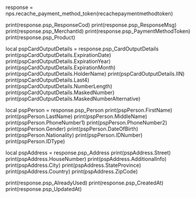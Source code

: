 
response = nps.recache_payment_method_token(recachepaymentmethodtoken)

print(response.psp_ResponseCod)
print(response.psp_ResponseMsg)
print(response.psp_MerchantId)
print(response.psp_PaymentMethodToken)
print(response.psp_Product)

local pspCardOutputDetails = response.psp_CardOutputDetails
print(pspCardOutputDetails.ExpirationDate)
print(pspCardOutputDetails.ExpirationYear)
print(pspCardOutputDetails.ExpirationMonth)
print(pspCardOutputDetails.HolderName)
print(pspCardOutputDetails.IIN)
print(pspCardOutputDetails.Last4)
print(pspCardOutputDetails.NumberLength)
print(pspCardOutputDetails.MaskedNumber)
print(pspCardOutputDetails.MaskedNumberAlternative)


local pspPerson = response.psp_Person
print(pspPerson.FirstName)
print(pspPerson.LastName)
print(pspPerson.MiddleName)
print(pspPerson.PhoneNumber1)
print(pspPerson.PhoneNumber2)
print(pspPerson.Gender)
print(pspPerson.DateOfBirth)
print(pspPerson.Nationality)
print(pspPerson.IDNumber)
print(pspPerson.IDType)


local pspAddress = response.psp_Address
print(pspAddress.Street)
print(pspAddress.HouseNumber)
print(pspAddress.AdditionalInfo)
print(pspAddress.City)
print(pspAddress.StateProvince)
print(pspAddress.Country)
print(pspAddress.ZipCode)

print(response.psp_AlreadyUsed)
print(response.psp_CreatedAt)
print(response.psp_UpdatedAt)
